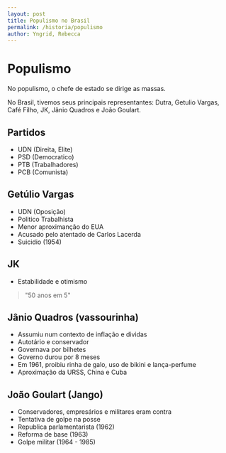 ```yaml
---
layout: post
title: Populismo no Brasil
permalink: /historia/populismo
author: Yngrid, Rebecca
---
```


# Populismo
No populismo, o chefe de estado se dirige as massas.

No Brasil, tivemos seus principais representantes: Dutra, Getulio Vargas, Café Filho, JK, Jânio Quadros e João Goulart.

## Partidos
- UDN (Direita, Elite)
- PSD (Democratico)
- PTB (Trabalhadores)
- PCB (Comunista)

## Getúlio Vargas
- UDN (Oposição)
- Politico Trabalhista
- Menor aproximanção do EUA
- Acusado pelo atentado de Carlos Lacerda
- Suicidio (1954)

## JK
- Estabilidade e otimismo

> "50 anos em 5"

## Jânio Quadros (vassourinha)
- Assumiu num contexto de inflação e dividas
- Autotário e conservador
- Governava por bilhetes
- Governo durou por 8 meses
- Em 1961, proibiu rinha de galo, uso de bikini e lança-perfume
- Aproximação da URSS, China e Cuba

## João Goulart (Jango)
- Conservadores, empresários e militares eram contra
- Tentativa de golpe na posse
- Republica parlamentarista (1962)
- Reforma de base (1963)
- Golpe militar (1964 - 1985)
